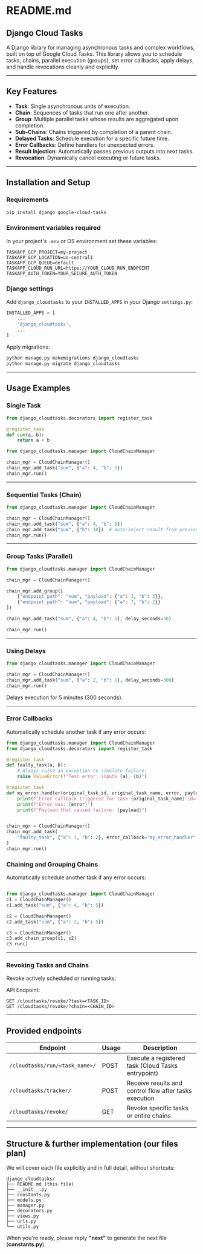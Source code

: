 # README.md

## Django Cloud Tasks

A Django library for managing asynchronous tasks and complex workflows, built on top of Google Cloud Tasks. This library allows you to schedule tasks, chains, parallel execution (groups), set error callbacks, apply delays, and handle revocations cleanly and explicitly.

---

## Key Features

- **Task**: Single asynchronous units of execution.
- **Chain**: Sequences of tasks that run one after another.
- **Group**: Multiple parallel tasks whose results are aggregated upon completion.
- **Sub-Chains**: Chains triggered by completion of a parent chain.
- **Delayed Tasks**: Schedule execution for a specific future time.
- **Error Callbacks**: Define handlers for unexpected errors.
- **Result Injection**: Automatically passes previous outputs into next tasks.
- **Revocation**: Dynamically cancel executing or future tasks.

---

## Installation and Setup

### Requirements  

```bash
pip install django google-cloud-tasks
```

### Environment variables required

In your project's `.env` or OS environment set these variables:

```env
TASKAPP_GCP_PROJECT=my-project
TASKAPP_GCP_LOCATION=us-central1
TASKAPP_GCP_QUEUE=default
TASKAPP_CLOUD_RUN_URL=https://YOUR_CLOUD_RUN_ENDPOINT
TASKAPP_AUTH_TOKEN=YOUR_SECURE_AUTH_TOKEN
```

### Django settings

Add `django_cloudtasks` to your `INSTALLED_APPS` in your Django `settings.py`:

```python
INSTALLED_APPS = [
    ...
    'django_cloudtasks',
    ...
]
```

Apply migrations:

```bash
python manage.py makemigrations django_cloudtasks
python manage.py migrate django_cloudtasks
```

---

## Usage Examples

### Single Task

```python
from django_cloudtasks.decorators import register_task

@register_task
def sum(a, b):
    return a + b

from django_cloudtasks.manager import CloudChainManager

chain_mgr = CloudChainManager()
chain_mgr.add_task("sum", {"a": 4, "b": 5})
chain_mgr.run()
```

---

### Sequential Tasks (Chain)

```python
from django_cloudtasks.manager import CloudChainManager

chain_mgr = CloudChainManager()
chain_mgr.add_task("sum", {"a": 4, "b": 5})
chain_mgr.add_task("sum", {"b": 10})  # auto-inject result from previous task into 'a'
chain_mgr.run()
```

---

### Group Tasks (Parallel)

```python
from django_cloudtasks.manager import CloudChainManager

chain_mgr = CloudChainManager()

chain_mgr.add_group([
    {"endpoint_path": "sum", "payload": {"a": 3, "b": 3}},
    {"endpoint_path": "sum", "payload": {"a": 7, "b": 2}}
])

chain_mgr.add_task("sum", {"a": 4, "b": 5}, delay_seconds=30)

chain_mgr.run()
```

---

### Using Delays

```python
from django_cloudtasks.manager import CloudChainManager

chain_mgr = CloudChainManager()
chain_mgr.add_task("sum", {"a": 2, "b": 1}, delay_seconds=300)
chain_mgr.run()
```
Delays execution for 5 minutes (300 seconds).

---

### Error Callbacks

Automatically schedule another task if any error occurs:

```python
from django_cloudtasks.manager import CloudChainManager
from django_cloudtasks.decorators import register_task

@register_task
def faulty_task(a, b):
    # Always raise an exception to simulate failure:
    raise ValueError(f"Test error: inputs {a}, {b}")

@register_task
def my_error_handler(original_task_id, original_task_name, error, payload):
    print(f"Error callback triggered for task {original_task_name} id={original_task_id}")
    print(f"Error was: {error}")
    print(f"Payload that caused failure: {payload}")


chain_mgr = CloudChainManager()
chain_mgr.add_task(
    "faulty_task", {"a": 1, "b": 2}, error_callback="my_error_handler"
)
chain_mgr.run()
```

### Chaining and Grouping Chains

Automatically schedule another task if any error occurs:

```python

from django_cloudtasks.manager import CloudChainManager
c1 = CloudChainManager()
c1.add_task("sum", {"a": 4, "b": 5})

c2 = CloudChainManager()
c2.add_task("sum", {"a": 2, "b": 5})

c3 = CloudChainManager()
c3.add_chain_group(c1, c2)
c3.run()

```

---

### Revoking Tasks and Chains

Revoke actively scheduled or running tasks:

API Endpoint:  
```
GET /cloudtasks/revoke/?task=<TASK_ID>
GET /cloudtasks/revoke/?chain=<CHAIN_ID>
```

---

## Provided endpoints

| Endpoint | Usage | Description |
| -------- | ----- | ----------- |
| `/cloudtasks/run/<task_name>/` | POST | Execute a registered task (Cloud Tasks entrypoint) |
| `/cloudtasks/tracker/` | POST | Receive results and control flow after tasks execution |
| `/cloudtasks/revoke/` | GET | Revoke specific tasks or entire chains |

---

## Structure & further implementation (our files plan)

We will cover each file explicitly and in full detail, without shortcuts:

```
django_cloudtasks/
├── README.md (this file)
├── __init__.py
├── constants.py
├── models.py
├── manager.py
├── decorators.py
├── views.py
├── urls.py
└── utils.py
```

When you're ready, please reply **"next"** to generate the next file (**constants.py**).